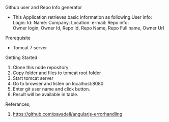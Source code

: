 Github user and Repo Info generator
- This Application retrieves basic information as following
User info: 	
Login:  Id:  Name:  	Company: Location: 	e-mail:
Repo info:	
Owner login, Owner Id, Repo Id, Repo Name, Repo Full name, Owner Url

Prerequisite
- Tomcat 7 server

Getting Started
1. Clone this node repository
2. Copy folder and files to tomcat root folder
3. Start tomcat server 
4. Go to browser and listen on localhost:8080
5. Enter git user name and click button.
6. Result will be available in table.

Referances;

1) https://github.com/pavadeli/angularjs-errorhandling
